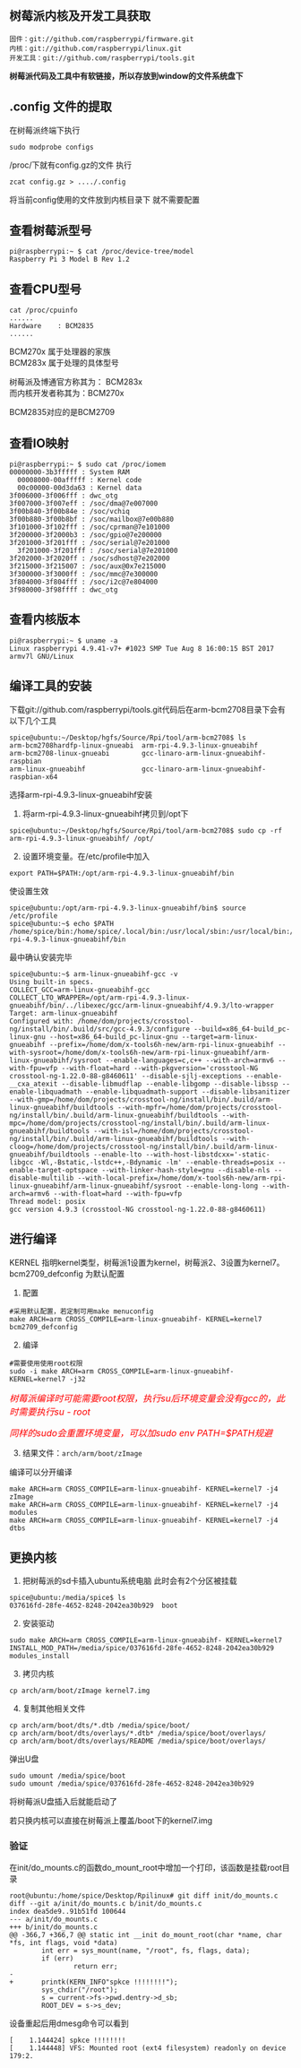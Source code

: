 

## 树莓派内核及开发工具获取
```
固件：git://github.com/raspberrypi/firmware.git 
内核：git://github.com/raspberrypi/linux.git 
开发工具：git://github.com/raspberrypi/tools.git 
```
**树莓派代码及工具中有软链接，所以存放到window的文件系统盘下**
## .config 文件的提取

在树莓派终端下执行
```
sudo modprobe configs
```
/proc/下就有config.gz的文件
执行
```
zcat config.gz > ..../.config
```
将当前config使用的文件放到内核目录下 就不需要配置


## 查看树莓派型号

```
pi@raspberrypi:~ $ cat /proc/device-tree/model
Raspberry Pi 3 Model B Rev 1.2
```
## 查看CPU型号
```
cat /proc/cpuinfo
......
Hardware	: BCM2835
......
```

BCM270x 属于处理器的家族</br>
BCM283x 属于处理的具体型号

树莓派及博通官方称其为： BCM283x </br>
而内核开发者称其为：BCM270x

BCM2835对应的是BCM2709

## 查看IO映射
```
pi@raspberrypi:~ $ sudo cat /proc/iomem
00000000-3b3fffff : System RAM
  00008000-00afffff : Kernel code
  00c00000-00d3da63 : Kernel data
3f006000-3f006fff : dwc_otg
3f007000-3f007eff : /soc/dma@7e007000
3f00b840-3f00b84e : /soc/vchiq
3f00b880-3f00b8bf : /soc/mailbox@7e00b880
3f101000-3f102fff : /soc/cprman@7e101000
3f200000-3f2000b3 : /soc/gpio@7e200000
3f201000-3f201fff : /soc/serial@7e201000
  3f201000-3f201fff : /soc/serial@7e201000
3f202000-3f2020ff : /soc/sdhost@7e202000
3f215000-3f215007 : /soc/aux@0x7e215000
3f300000-3f3000ff : /soc/mmc@7e300000
3f804000-3f804fff : /soc/i2c@7e804000
3f980000-3f98ffff : dwc_otg

```

## 查看内核版本
```
pi@raspberrypi:~ $ uname -a
Linux raspberrypi 4.9.41-v7+ #1023 SMP Tue Aug 8 16:00:15 BST 2017 armv7l GNU/Linux
```

## 编译工具的安装

下载git://github.com/raspberrypi/tools.git代码后在arm-bcm2708目录下会有以下几个工具
```
spice@ubuntu:~/Desktop/hgfs/Source/Rpi/tool/arm-bcm2708$ ls
arm-bcm2708hardfp-linux-gnueabi  arm-rpi-4.9.3-linux-gnueabihf
arm-bcm2708-linux-gnueabi        gcc-linaro-arm-linux-gnueabihf-raspbian
arm-linux-gnueabihf              gcc-linaro-arm-linux-gnueabihf-raspbian-x64
```

选择arm-rpi-4.9.3-linux-gnueabihf安装

1. 将arm-rpi-4.9.3-linux-gnueabihf拷贝到/opt下
```
spice@ubuntu:~/Desktop/hgfs/Source/Rpi/tool/arm-bcm2708$ sudo cp -rf arm-rpi-4.9.3-linux-gnueabihf/ /opt/
```
2. 设置环境变量。在/etc/profile中加入
```
export PATH=$PATH:/opt/arm-rpi-4.9.3-linux-gnueabihf/bin
```
使设置生效

```
spice@ubuntu:/opt/arm-rpi-4.9.3-linux-gnueabihf/bin$ source /etc/profile
spice@ubuntu:~$ echo $PATH
/home/spice/bin:/home/spice/.local/bin:/usr/local/sbin:/usr/local/bin:/usr/sbin:/usr/bin:/sbin:/bin:/usr/games:/usr/local/games:/snap/bin:/usr/local/arm/4.3.2/bin:/usr/local/arm/4.3.2/bin:/opt/arm-rpi-4.9.3-linux-gnueabihf/bin
```
最中确认安装完毕
```
spice@ubuntu:~$ arm-linux-gnueabihf-gcc -v
Using built-in specs.
COLLECT_GCC=arm-linux-gnueabihf-gcc
COLLECT_LTO_WRAPPER=/opt/arm-rpi-4.9.3-linux-gnueabihf/bin/../libexec/gcc/arm-linux-gnueabihf/4.9.3/lto-wrapper
Target: arm-linux-gnueabihf
Configured with: /home/dom/projects/crosstool-ng/install/bin/.build/src/gcc-4.9.3/configure --build=x86_64-build_pc-linux-gnu --host=x86_64-build_pc-linux-gnu --target=arm-linux-gnueabihf --prefix=/home/dom/x-tools6h-new/arm-rpi-linux-gnueabihf --with-sysroot=/home/dom/x-tools6h-new/arm-rpi-linux-gnueabihf/arm-linux-gnueabihf/sysroot --enable-languages=c,c++ --with-arch=armv6 --with-fpu=vfp --with-float=hard --with-pkgversion='crosstool-NG crosstool-ng-1.22.0-88-g8460611' --disable-sjlj-exceptions --enable-__cxa_atexit --disable-libmudflap --enable-libgomp --disable-libssp --enable-libquadmath --enable-libquadmath-support --disable-libsanitizer --with-gmp=/home/dom/projects/crosstool-ng/install/bin/.build/arm-linux-gnueabihf/buildtools --with-mpfr=/home/dom/projects/crosstool-ng/install/bin/.build/arm-linux-gnueabihf/buildtools --with-mpc=/home/dom/projects/crosstool-ng/install/bin/.build/arm-linux-gnueabihf/buildtools --with-isl=/home/dom/projects/crosstool-ng/install/bin/.build/arm-linux-gnueabihf/buildtools --with-cloog=/home/dom/projects/crosstool-ng/install/bin/.build/arm-linux-gnueabihf/buildtools --enable-lto --with-host-libstdcxx='-static-libgcc -Wl,-Bstatic,-lstdc++,-Bdynamic -lm' --enable-threads=posix --enable-target-optspace --with-linker-hash-style=gnu --disable-nls --disable-multilib --with-local-prefix=/home/dom/x-tools6h-new/arm-rpi-linux-gnueabihf/arm-linux-gnueabihf/sysroot --enable-long-long --with-arch=armv6 --with-float=hard --with-fpu=vfp
Thread model: posix
gcc version 4.9.3 (crosstool-NG crosstool-ng-1.22.0-88-g8460611) 
```


## 进行编译
KERNEL 指明kernel类型，树莓派1设置为kernel，树莓派2、3设置为kernel7。
bcm2709_defconfig 为默认配置
1. 配置
```shell
#采用默认配置，若定制可用make menuconfig
make ARCH=arm CROSS_COMPILE=arm-linux-gnueabihf- KERNEL=kernel7 bcm2709_defconfig
```
2. 编译
```shell
#需要使用使用root权限
sudo -i make ARCH=arm CROSS_COMPILE=arm-linux-gnueabihf- KERNEL=kernel7 -j32
```
<font color=#fff0000 size=3>*树莓派编译时可能需要root权限，执行su后环境变量会没有gcc的，此时需要执行su - root*</font>

<font color=#fff0000 size=3>*同样的sudo会重置环境变量，可以加sudo env PATH=$PATH规避*</font>

3. 结果文件：`arch/arm/boot/zImage`

编译可以分开编译
```
make ARCH=arm CROSS_COMPILE=arm-linux-gnueabihf- KERNEL=kernel7 -j4 zImage
make ARCH=arm CROSS_COMPILE=arm-linux-gnueabihf- KERNEL=kernel7 -j4 modules
make ARCH=arm CROSS_COMPILE=arm-linux-gnueabihf- KERNEL=kernel7 -j4 dtbs
```

## 更换内核

1. 把树莓派的sd卡插入ubuntu系统电脑
此时会有2个分区被挂载
```shell
spice@ubuntu:/media/spice$ ls
037616fd-28fe-4652-8248-2042ea30b929  boot
```
2. 安装驱动
```shell
sudo make ARCH=arm CROSS_COMPILE=arm-linux-gnueabihf- KERNEL=kernel7 INSTALL_MOD_PATH=/media/spice/037616fd-28fe-4652-8248-2042ea30b929 modules_install
```
3. 拷贝内核
```shell
cp arch/arm/boot/zImage kernel7.img
```

4. 复制其他相关文件
```shell
cp arch/arm/boot/dts/*.dtb /media/spice/boot/
cp arch/arm/boot/dts/overlays/*.dtb* /media/spice/boot/overlays/
cp arch/arm/boot/dts/overlays/README /media/spice/boot/overlays/
```
弹出U盘
```shell
sudo umount /media/spice/boot
sudo umount /media/spice/037616fd-28fe-4652-8248-2042ea30b929
```

将树莓派U盘插入后就能启动了

若只换内核可以直接在树莓派上覆盖/boot下的kernel7.img

### 验证
在init/do_mounts.c的函数do_mount_root中增加一个打印，该函数是挂载root目录
```
root@ubuntu:/home/spice/Desktop/Rpilinux# git diff init/do_mounts.c
diff --git a/init/do_mounts.c b/init/do_mounts.c
index dea5de9..91b51fd 100644
--- a/init/do_mounts.c
+++ b/init/do_mounts.c
@@ -366,7 +366,7 @@ static int __init do_mount_root(char *name, char *fs, int flags, void *data)
        int err = sys_mount(name, "/root", fs, flags, data);
        if (err)
                return err;
-
+       printk(KERN_INFO"spkce !!!!!!!!");
        sys_chdir("/root");
        s = current->fs->pwd.dentry->d_sb;
        ROOT_DEV = s->s_dev;

```

设备重起后用dmesg命令可以看到
```
[    1.144424] spkce !!!!!!!!
[    1.144448] VFS: Mounted root (ext4 filesystem) readonly on device 179:2.
```